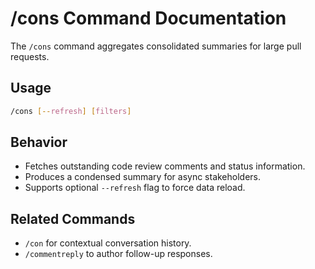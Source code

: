 # /cons Command Documentation

The `/cons` command aggregates consolidated summaries for large pull requests.

## Usage

```bash
/cons [--refresh] [filters]
```

## Behavior
- Fetches outstanding code review comments and status information.
- Produces a condensed summary for async stakeholders.
- Supports optional `--refresh` flag to force data reload.

## Related Commands
- `/con` for contextual conversation history.
- `/commentreply` to author follow-up responses.
